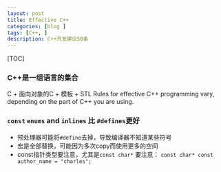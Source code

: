 ```yaml
---
layout: post
title: Effective C++
categories: [blog ]
tags: [C++, ]
description: C++开发建议50条
---
```

[TOC]

###  C++是一组语言的集合
C + 面向对象的C + 模板 + STL
Rules for effective C++ programming vary, depending on the part of C++ you are using.
 
### `const` `enums` and `inlines` 比 `#defines`更好
* 预处理器可能将`#define`去掉，导致编译器不知道某些符号
* 宏是全部替换，可能因为多次copy而使用更多的空间
* const指针类型要注意，尤其是`const char*` 要注意：
`const char* const author_name = "charles";`

